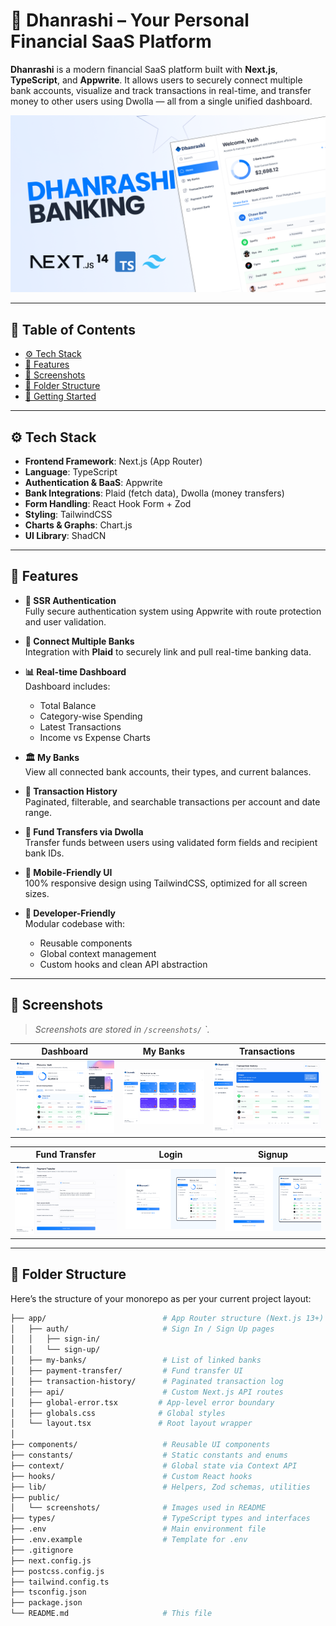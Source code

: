 # 💸 Dhanrashi – Your Personal Financial SaaS Platform

**Dhanrashi** is a modern financial SaaS platform built with **Next.js**, **TypeScript**, and **Appwrite**. It allows users to securely connect multiple bank accounts, visualize and track transactions in real-time, and transfer money to other users using Dwolla — all from a single unified dashboard.

![Dhanrashi Banner](./screenshots/Cover.png)

---

## 📌 Table of Contents

- [⚙️ Tech Stack](#tech-stack)
- [🔋 Features](#features)
- [📸 Screenshots](#screenshots)
- [📁 Folder Structure](#folder-structure)
- [🚀 Getting Started](#getting-started)

---

## ⚙️ Tech Stack

- **Frontend Framework**: Next.js (App Router)
- **Language**: TypeScript
- **Authentication & BaaS**: Appwrite
- **Bank Integrations**: Plaid (fetch data), Dwolla (money transfers)
- **Form Handling**: React Hook Form + Zod
- **Styling**: TailwindCSS
- **Charts & Graphs**: Chart.js
- **UI Library**: ShadCN

---

## 🔋 Features

- **🔐 SSR Authentication**  
  Fully secure authentication system using Appwrite with route protection and user validation.

- **🏦 Connect Multiple Banks**  
  Integration with **Plaid** to securely link and pull real-time banking data.

- **📊 Real-time Dashboard**  
  Dashboard includes:
  - Total Balance
  - Category-wise Spending
  - Latest Transactions
  - Income vs Expense Charts

- **🏛 My Banks**  
  View all connected bank accounts, their types, and current balances.

- **📁 Transaction History**  
  Paginated, filterable, and searchable transactions per account and date range.

- **💸 Fund Transfers via Dwolla**  
  Transfer funds between users using validated form fields and recipient bank IDs.

- **📱 Mobile-Friendly UI**  
  100% responsive design using TailwindCSS, optimized for all screen sizes.

- **🧠 Developer-Friendly**  
  Modular codebase with:
  - Reusable components
  - Global context management
  - Custom hooks and clean API abstraction

---
## 📸 Screenshots

> _Screenshots are stored in `/screenshots/` `._

| Dashboard | My Banks | Transactions |
|-----------|----------|---------------|
| ![](./screenshots/Dashboard.jpg) | ![](./screenshots/My-Banks.jpg) | ![](./screenshots/Transaction-History.jpg) |

| Fund Transfer | Login | Signup |
|---------------|--------|--------|
| ![](./screenshots/Payment-Transfer.jpg) | ![](./screenshots/Login.png) | ![](./screenshots/Signup.png) |

---

## 📁 Folder Structure

Here’s the structure of your monorepo as per your current project layout:

```bash
├── app/                          # App Router structure (Next.js 13+)
│   ├── auth/                     # Sign In / Sign Up pages
│   │   ├── sign-in/
│   │   └── sign-up/
│   ├── my-banks/                 # List of linked banks
│   ├── payment-transfer/         # Fund transfer UI
│   ├── transaction-history/      # Paginated transaction log
│   ├── api/                      # Custom Next.js API routes
│   ├── global-error.tsx         # App-level error boundary
│   ├── globals.css              # Global styles
│   └── layout.tsx               # Root layout wrapper
│
├── components/                   # Reusable UI components
├── constants/                    # Static constants and enums
├── context/                      # Global state via Context API
├── hooks/                        # Custom React hooks
├── lib/                          # Helpers, Zod schemas, utilities
├── public/
│   └── screenshots/              # Images used in README
├── types/                        # TypeScript types and interfaces
├── .env                          # Main environment file
├── .env.example                  # Template for .env
├── .gitignore
├── next.config.js
├── postcss.config.js
├── tailwind.config.ts
├── tsconfig.json
├── package.json
└── README.md                     # This file
